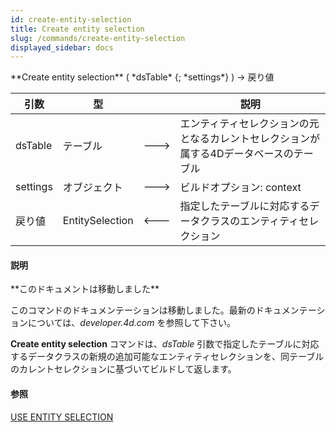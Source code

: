 ```yaml
---
id: create-entity-selection
title: Create entity selection
slug: /commands/create-entity-selection
displayed_sidebar: docs
---
```


<!--REF #_command_.Create entity selection.Syntax-->**Create entity selection** ( *dsTable* {; *settings*} ) -> 戻り値<!-- END REF-->
<!--REF #_command_.Create entity selection.Params-->
| 引数 | 型 |  | 説明 |
| --- | --- | --- | --- |
| dsTable | テーブル | &#x1F852; | エンティティセレクションの元となるカレントセレクションが属する4Dデータベースのテーブル |
| settings | オブジェクト | &#x1F852; | ビルドオプション: context |
| 戻り値 | EntitySelection | &#x1F850; | 指定したテーブルに対応するデータクラスのエンティティセレクション |

<!-- END REF-->

#### 説明 

<!--REF #_command_.Create entity selection.Summary-->**このドキュメントは移動しました**

このコマンドのドキュメンテーションは移動しました。<!-- END REF-->最新のドキュメンテーションについては、*developer.4d.com* を参照して下さい。

**Create entity selection** コマンドは、*dsTable* 引数で指定したテーブルに対応するデータクラスの新規の追加可能なエンティティセレクションを、同テーブルのカレントセレクションに基づいてビルドして返します。

#### 参照 

[USE ENTITY SELECTION](use-entity-selection.md)  